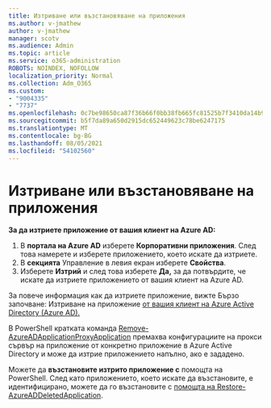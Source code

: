 ```yaml
---
title: Изтриване или възстановяване на приложения
ms.author: v-jmathew
author: v-jmathew
manager: scotv
ms.audience: Admin
ms.topic: article
ms.service: o365-administration
ROBOTS: NOINDEX, NOFOLLOW
localization_priority: Normal
ms.collection: Adm_O365
ms.custom:
- "9004335"
- "7737"
ms.openlocfilehash: 0c7be98650ca87f36b66f0bb38fb665fc81525b7f3410da14b99fb67468c1e73
ms.sourcegitcommit: b5f7da89a650d2915dc652449623c78be6247175
ms.translationtype: MT
ms.contentlocale: bg-BG
ms.lasthandoff: 08/05/2021
ms.locfileid: "54102560"
---
```

# <a name="delete-or-restore-applications"></a>Изтриване или възстановяване на приложения

**За да изтриете приложение от вашия клиент на Azure AD:**

1. В **портала на Azure AD** изберете **Корпоративни приложения**. След това намерете и изберете приложението, което искате да изтриете.
2. В **секцията** Управление в левия екран изберете **Свойства**.
3. Изберете **Изтрий** и след това изберете **Да,** за да потвърдите, че искате да изтриете приложението от вашия клиент на Azure AD.

За повече информация как да изтриете приложение, вижте Бързо започване: Изтриване на приложение [от вашия клиент на Azure Active Directory (Azure AD).](https://docs.microsoft.com/azure/active-directory/manage-apps/delete-application-portal#delete-an-application-from-your-azure-ad-tenant)

В PowerShell кратката команда [Remove-AzureADApplicationProxyApplication](https://docs.microsoft.com/powershell/module/azuread/remove-azureadapplicationproxyapplication) премахва конфигурациите на прокси сървър на приложение от конкретно приложение в Azure Active Directory и може да изтрие приложението напълно, ако е зададено.

Можете да **възстановите изтрито приложение с** помощта на PowerShell. След като приложението, което искате да възстановите, е идентифицирано, можете да го възстановите с [помощта на Restore-AzureADDeletedApplication](https://docs.microsoft.com/powershell/module/azuread/restore-azureaddeletedapplication).
